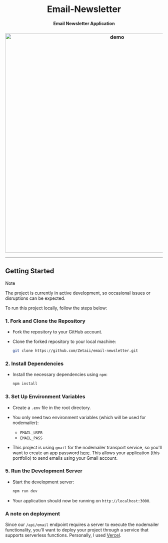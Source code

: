 <h1 align="center">Email-Newsletter</h1>

<h4 align="center">Email Newsletter Application</h4>

<h3 align="center"><img width="700" alt="demo" src="logo.png" /></h3>


---

## Getting Started

> [!NOTE]  
> The project is currently in active development, so occasional issues or disruptions can be expected.

To run this project locally, follow the steps below:

### 1. Fork and Clone the Repository

- Fork the repository to your GitHub account.
- Clone the forked repository to your local machine:

  ```bash
  git clone https://github.com/Zetaii/email-newsletter.git
  ```

### 2. Install Dependencies

- Install the necessary dependencies using `npm`:

  ```bash
  npm install
  ```

### 3. Set Up Environment Variables

- Create a `.env` file in the root directory.

- You only need two environment variables (which will be used for nodemailer):

  - `EMAIL_USER`
  - `EMAIL_PASS`

- This project is using `gmail` for the nodemailer transport service, so you'll want to create an app password [here](https://myaccount.google.com/apppasswords). This allows your application (this portfolio) to send emails using your Gmail account.

### 5. Run the Development Server

- Start the development server:

  ```bash
  npm run dev
  ```

- Your application should now be running on `http://localhost:3000`.

### A note on deployment

Since our `/api/email` endpoint requires a server to execute the nodemailer functionality, you'll want to deploy your project through a service that supports serverless functions. Personally, I used [Vercel](https://vercel.com/).

